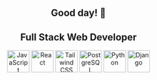<div align="center">

## Good day! 🫡

## Full Stack Web Developer

</div>

<p align="center">
  <img src="https://cdn.svgporn.com/logos/javascript.svg" alt="JavaScript" width="50" height="50"/> 
  <img src="https://cdn.svgporn.com/logos/react.svg" alt="React" width="50" height="50"/> 
  <img src="https://cdn.svgporn.com/logos/tailwindcss-icon.svg" alt="Tailwind CSS" width="50" height="50"/>
  <img src="https://cdn.svgporn.com/logos/postgresql.svg" alt="PostgreSQL" width="50" height="50"/>
  <img src="https://cdn.svgporn.com/logos/python.svg" alt="Python" width="50" height="50"/>
  <img src="https://cdn.svgporn.com/logos/django.svg" alt="Django" width="50" height="50"/>
</p>



<!--
**lukacafuta/lukacafuta** is a ✨ _special_ ✨ repository because its `README.md` (this file) appears on your GitHub profile.
-->
